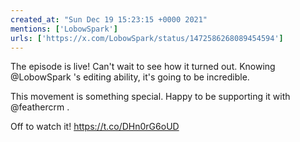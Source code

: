 ```yaml
---
created_at: "Sun Dec 19 15:23:15 +0000 2021"
mentions: ['LobowSpark']
urls: ['https://x.com/LobowSpark/status/1472586268089454594']
---
```


The episode is live! Can't wait to see how it turned out. Knowing @LobowSpark 's editing ability, it's going to be incredible.

This movement is something special. Happy to be supporting it with @feathercrm .

Off to watch it! https://t.co/DHn0rG6oUD